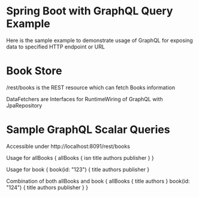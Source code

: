 # Spring Boot with GraphQL Query Example

Here is the sample example  to demonstrate usage of GraphQL for exposing data to specified HTTP endpoint or URL 

# Book Store

/rest/books is the REST resource which can fetch Books information

DataFetchers are Interfaces for RuntimeWiring of GraphQL with JpaRepository

# Sample GraphQL Scalar Queries

Accessible under http://localhost:8091/rest/books

Usage for allBooks { allBooks { isn title authors publisher } }

Usage for book { book(id: "123") { title authors publisher }

Combination of both allBooks and book { allBooks { title authors } book(id: "124") { title authors publisher } }
